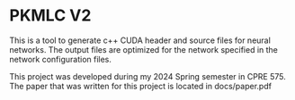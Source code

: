 # PKMLC V2
This is a tool to generate c++ CUDA header and source files for neural networks. The output files are optimized for the network specified in the network configuration files.

This project was developed during my 2024 Spring semester in CPRE 575. The paper that was written for this project is located in docs/paper.pdf
